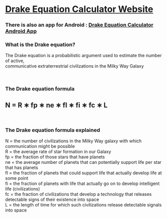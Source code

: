 # [Drake Equation Calculator Website](https://nickmihal.github.io/Drake-Equation-Calculator-Web/)

<h3>

There is also an app for Android : [Drake Equation Calculator Android App](https://github.com/NickMihal/Drake-Equation-Calculator-Android/)

</h3>

<h3> What is the Drake equation? </h3>

The Drake equation is a probabilistic argument used to estimate the number of active, <br>
communicative extraterrestrial civilizations in the Milky Way Galaxy

<br>

<h3> The Drake equation formula </h3>

<h2> N = R ∗ fp ∗ ne ∗ fl ∗ fi ∗ fc ∗ L </h2>
<br>

<h3> The Drake equation formula explained </h3>

N = the number of civilizations in the Milky Way galaxy with which communication might be possible <br>
R = the average rate of star formation in our Galaxy <br>
fp = the fraction of those stars that have planets <br>
ne = the average number of planets that can potentially support life per star that has planets <br>
fl = the fraction of planets that could support life that actually develop life at some point <br>
fi = the fraction of planets with life that actually go on to develop intelligent life (civilizations) <br>
fc = the fraction of civilizations that develop a technology that releases detectable signs of their existence into space <br>
L = the length of time for which such civilizations release detectable signals into space <br>
